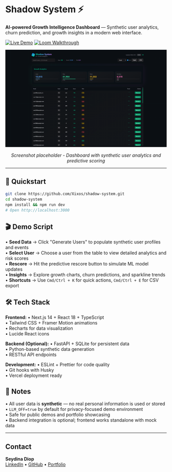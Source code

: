 # Shadow System ⚡

**AI-powered Growth Intelligence Dashboard** — Synthetic user analytics, churn prediction, and growth insights in a modern web interface.

[![Live Demo](https://img.shields.io/badge/Live-Demo-brightgreen?style=for-the-badge&logo=vercel)](https://shadow-system.vercel.app)
[![Loom Walkthrough](https://img.shields.io/badge/Loom-Walkthrough-ff5a5f?style=for-the-badge&logo=loom)](https://loom.com/share/your-demo-link)

<div align="center">
  <img src="./demo/screenshot.png" alt="Shadow System Dashboard" width="800" />
  <p><em>Screenshot placeholder - Dashboard with synthetic user analytics and predictive scoring</em></p>
</div>

---

## 🚀 Quickstart

```bash
git clone https://github.com/Xixos/shadow-system.git
cd shadow-system
npm install && npm run dev
# Open http://localhost:3000
```

## 🎬 Demo Script

• **Seed Data** → Click "Generate Users" to populate synthetic user profiles and events  
• **Select User** → Choose a user from the table to view detailed analytics and risk scores  
• **Rescore** → Hit the predictive rescore button to simulate ML model updates  
• **Insights** → Explore growth charts, churn predictions, and sparkline trends  
• **Shortcuts** → Use `Cmd/Ctrl + K` for quick actions, `Cmd/Ctrl + E` for CSV export

## 🛠️ Tech Stack

**Frontend:**
• Next.js 14 + React 18 + TypeScript  
• Tailwind CSS + Framer Motion animations  
• Recharts for data visualization  
• Lucide React icons

**Backend (Optional):**
• FastAPI + SQLite for persistent data  
• Python-based synthetic data generation  
• RESTful API endpoints

**Development:**
• ESLint + Prettier for code quality  
• Git hooks with Husky  
• Vercel deployment ready

## 📝 Notes

• All user data is **synthetic** — no real personal information is used or stored  
• `LLM_OFF=true` by default for privacy-focused demo environment  
• Safe for public demos and portfolio showcasing  
• Backend integration is optional; frontend works standalone with mock data

---

## Contact

**Seydina Diop**  
[LinkedIn](https://www.linkedin.com/in/seydina-diop/) • [GitHub](https://github.com/Xixos) • [Portfolio](https://seydina-diop.dev)
